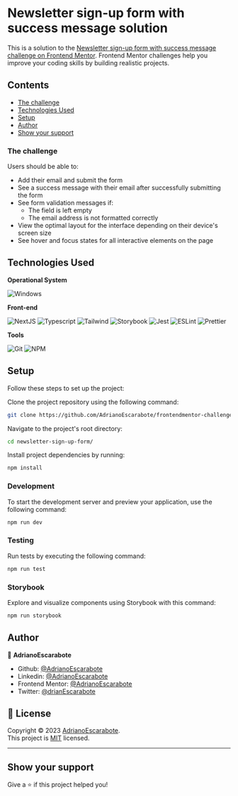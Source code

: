# Newsletter sign-up form with success message solution

This is a solution to the [Newsletter sign-up form with success message challenge on Frontend Mentor](https://www.frontendmentor.io/challenges/newsletter-signup-form-with-success-message-3FC1AZbNrv). Frontend Mentor challenges help you improve your coding skills by building realistic projects.

## Contents

- [The challenge](#the-challenge)
- [Technologies Used](#technologies-used)
- [Setup](#setup)
- [Author](#author)
- [Show your support](#show-your-support)

### The challenge

Users should be able to:

- Add their email and submit the form
- See a success message with their email after successfully submitting the form
- See form validation messages if:
  - The field is left empty
  - The email address is not formatted correctly
- View the optimal layout for the interface depending on their device's screen size
- See hover and focus states for all interactive elements on the page

## Technologies Used

**Operational System**

![Windows](https://img.shields.io/badge/Windows-017AD7?style=for-the-badge&logo=windows&logoColor=white)

**Front-end**

![NextJS](https://img.shields.io/badge/Next.js-000000?style=for-the-badge&logo=next.js&logoColor=white)
![Typescript](https://img.shields.io/badge/TypeScript-007ACC?style=for-the-badge&logo=typescript&logoColor=white)
![Tailwind](https://img.shields.io/badge/Tailwind_CSS-38B2AC?style=for-the-badge&logo=tailwind-css&logoColor=white)
![Storybook](https://img.shields.io/badge/Storybook-FF4785?style=for-the-badge&logo=storybook&logoColor=white)
![Jest](https://img.shields.io/badge/Jest-C21325?style=for-the-badge&logo=jest&logoColor=white)
![ESLint](https://img.shields.io/badge/ESLint-4B3263?style=for-the-badge&logo=eslint&logoColor=white)
![Prettier](https://img.shields.io/badge/Prettier-1A2C34?style=for-the-badge&logo=prettier&logoColor=F7BA3E)

**Tools**

![Git](https://img.shields.io/badge/Git-F05032?style=for-the-badge&logo=git&logoColor=white)
![NPM](https://img.shields.io/badge/NPM-%23CB3837.svg?style=for-the-badge&logo=npm&logoColor=white)

## Setup

Follow these steps to set up the project:

Clone the project repository using the following command:

```sh
git clone https://github.com/AdrianoEscarabote/frontendmentor-challenges/tree/main/newsletter-sign-up-form
```

Navigate to the project's root directory:

```sh
cd newsletter-sign-up-form/
```

Install project dependencies by running:

```sh
npm install
```

### Development

To start the development server and preview your application, use the following command:

```sh
npm run dev
```

### Testing

Run tests by executing the following command:

```sh
npm run test
```

### Storybook

Explore and visualize components using Storybook with this command:

```sh
npm run storybook
```

## Author

👤 **AdrianoEscarabote**

- Github: [@AdrianoEscarabote](https://github.com/AdrianoEscarabote)
- Linkedin: [@AdrianoEscarabote](https://www.linkedin.com/in/AdrianoEscarabote/)
- Frontend Mentor: [@AdrianoEscarabote](https://www.frontendmentor.io/profile/AdrianoEscarabote)
- Twitter: [@drianEscarabote](https://twitter.com/drianEscarabote)

## 📝 License

Copyright © 2023 [AdrianoEscarabote](https://github.com/AdrianoEscarabote).<br />
This project is [MIT](https://github.com/AdrianoEscarabote/frontendmentor-challenges/blob/main/LICENSE) licensed.

---

## Show your support

Give a ⭐️ if this project helped you!
